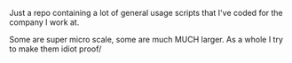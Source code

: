 Just a repo containing a lot of general usage scripts that I've coded for the company I work at.

Some are super micro scale, some are much MUCH larger. As a whole I try to make them idiot proof/
